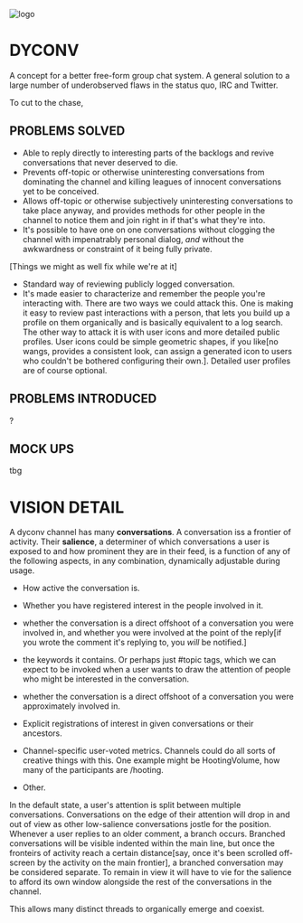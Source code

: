 ![logo](http://i.imgur.com/IVjZL3x.png)

DYCONV
======
A concept for a better free-form group chat system. A general solution to a large number of underobserved flaws in the status quo, IRC and Twitter.

To cut to the chase,

PROBLEMS SOLVED
---------------
+ Able to reply directly to interesting parts of the backlogs and revive conversations that never deserved to die.
+ Prevents off-topic or otherwise uninteresting conversations from dominating the channel and killing leagues of innocent conversations yet to be conceived.
+ Allows off-topic or otherwise subjectively uninteresting conversations to take place anyway, and provides methods for other people in the channel to notice them and join right in if that's what they're into.
+ It's possible to have one on one conversations without clogging the channel with impenatrably personal dialog, *and* without the awkwardness or constraint of it being fully private.

[Things we might as well fix while we're at it]

+ Standard way of reviewing publicly logged conversation.
+ It's made easier to characterize and remember the people you're interacting with. There are two ways we could attack this. One is making it easy to review past interactions with a person, that lets you build up a profile on them organically and is basically equivalent to a log search. The other way to attack it is with user icons and more detailed public profiles. User icons could be simple geometric shapes, if you like[no wangs, provides a consistent look, can assign a generated icon to users who couldn't be bothered configuring their own.]. Detailed user profiles are of course optional.


PROBLEMS INTRODUCED
-------------------
?

MOCK UPS
--------
tbg

VISION DETAIL
=============

A dyconv channel has many **conversations**. A conversation iss a frontier of activity. Their **salience**, a determiner of which conversations a user is exposed to and how prominent they are in their feed, is a function of any of the following aspects, in any combination, dynamically adjustable during usage.

+ How active the conversation is.

+ Whether you have registered interest in the people involved in it.

+ whether the conversation is a direct offshoot of a conversation you were involved in, and whether you were involved at the point of the reply[if you wrote the comment it's replying to, you *will* be notified.]

+ the keywords it contains. Or perhaps just #topic tags, which we can expect to be invoked when a user wants to draw the attention of people who might be interested in the conversation.

+ whether the conversation is a direct offshoot of a conversation you were approximately involved in.

+ Explicit registrations of interest in given conversations or their ancestors.

+ Channel-specific user-voted metrics. Channels could do all sorts of creative things with this. One example might be HootingVolume, how many of the participants are /hooting.

+ Other.

In the default state, a user's attention is split between multiple conversations. Conversations on the edge of their attention will drop in and out of view as other low-salience conversations jostle for the position. Whenever a user replies to an older comment, a branch occurs. Branched conversations will be visible indented within the main line, but once the fronteirs of activity reach a certain distance[say, once it's been scrolled off-screen by the activity on the main frontier], a branched conversation may be considered separate. To remain in view it will have to vie for the salience to afford its own window alongside the rest of the conversations in the channel.

This allows many distinct threads to organically emerge and coexist.